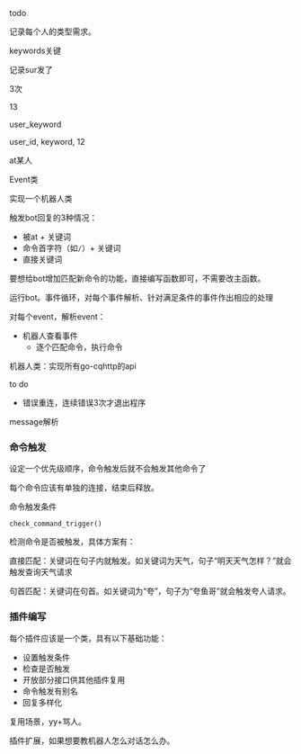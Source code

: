 todo

记录每个人的类型需求。

keywords关键

记录sur发了

3次 

13





user_keyword

user_id, keyword, 12





at某人

Event类



实现一个机器人类



触发bot回复的3种情况：

- 被at + 关键词
- 命令首字符（如`/`）+ 关键词
- 直接关键词



要想给bot增加匹配新命令的功能，直接编写函数即可，不需要改主函数。



运行bot。事件循环，对每个事件解析、针对满足条件的事件作出相应的处理



对每个event，解析event：

- 机器人查看事件
  - 逐个匹配命令，执行命令



机器人类：实现所有go-cqhttp的api



to do

- 错误重连，连续错误3次才退出程序

message解析

### 命令触发

设定一个优先级顺序，命令触发后就不会触发其他命令了

每个命令应该有单独的连接，结束后释放。

命令触发条件

`check_command_trigger()`

检测命令是否被触发，具体方案有：

直接匹配：关键词在句子内就触发。如关键词为天气，句子“明天天气怎样？”就会触发查询天气请求

句首匹配：关键词在句首。如关键词为“夸”，句子为“夸鱼哥”就会触发夸人请求。

### 插件编写

每个插件应该是一个类，具有以下基础功能：

- 设置触发条件
- 检查是否触发
- 开放部分接口供其他插件复用
- 命令触发有别名
- 回复多样化

复用场景，yy+骂人。



插件扩展，如果想要教机器人怎么对话怎么办。

